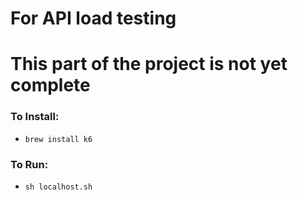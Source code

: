 # For API load testing
# This part of the project is not yet complete

### To Install:
- `brew install k6`

### To Run:
- `sh localhost.sh`
